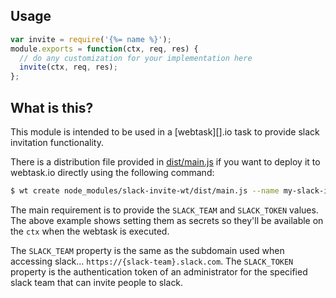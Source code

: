 ## Usage

```js
var invite = require('{%= name %}');
module.exports = function(ctx, req, res) {
  // do any customization for your implementation here
  invite(ctx, req, res);
};
```

## What is this?

This module is intended to be used in a [webtask][].io task to provide slack invitation functionality.

There is a distribution file provided in [dist/main.js](dist/main.js) if you want to deploy it to webtask.io directly using the following command:

```bash
$ wt create node_modules/slack-invite-wt/dist/main.js --name my-slack-invite-name --secret SLACK_TEAM='my-slack-team' --secret SLACK_TOKEN='XXXXXXX'
```

The main requirement is to provide the `SLACK_TEAM` and `SLACK_TOKEN` values. The above example shows setting them as secrets so they'll be available on the `ctx` when the webtask is executed.

The `SLACK_TEAM` property is the same as the subdomain used when accessing slack... `https://{slack-team}.slack.com`.
The `SLACK_TOKEN` property is the authentication token of an administrator for the specified slack team that can invite people to slack.
